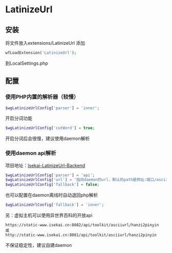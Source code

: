 # LatinizeUrl
## 安装
将文件放入extensions/LatinizeUrl
添加
```php
wfLoadExtension('LatinizeUrl');
```
到LocalSettings.php

## 配置
### 使用PHP内置的解析器（较慢）
```php
$wgLatinizeUrlConfig['parser'] = 'inner';
```
开启分词功能
```php
$wgLatinizeUrlConfig['cutWord'] = true;
```
开启分词后会很慢，建议使用daemon解析

### 使用daemon api解析
项目地址：[Isekai-LatinizeUrl-Backend](https://github.com/Isekai-Project/Isekai-LatinizeUrl-Backend)
```php
$wgLatinizeUrlConfig['parser'] = 'api';
$wgLatinizeUrlConfig['url'] = '指向daemon的url，默认的path是网址:端口/asciiurl/hanzi2pinyin';
$wgLatinizeUrlConfig['fallback'] = false;
```
也可以配置在daemon离线时自动退回php解析
```php
$wgLatinizeUrlConfig['fallback'] = 'inner';
```
另：虚拟主机可以使用异世界百科的开放api
```
https://static-www.isekai.cn:8082/api/toolkit/asciiurl/hanzi2pinyin
或
http://static-www.isekai.cn:8081/api/toolkit/asciiurl/hanzi2pinyin
```
不保证稳定性，建议自建daemon